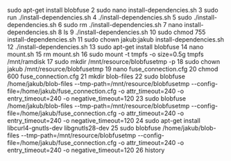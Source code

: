 sudo apt-get install blobfuse
2 sudo nano install-dependencies.sh
3 sudo run ./install-dependencies.sh
4 ./install-dependencies.sh
5 sudo ./install-dependencies.sh
6 sudo rm ./install-dependencies.sh
7 nano install-dependencies.sh
8 ls
9 ./install-dependencies.sh
10 sudo chmod 755 install-dependencies.sh
11 sudo chown jakub:jakub install-dependencies.sh
12 ./install-dependencies.sh
13 sudo apt-get install blobfuse
14 nano mount.sh
15 rm mount.sh
16 sudo mount -t tmpfs -o size=0.5g tmpfs /mnt/ramdisk
17 sudo mkdir /mnt/resource/blobfusetmp -p
18 sudo chown jakub /mnt/resource/blobfusetmp
19 nano fuse_connection.cfg
20 chmod 600 fuse_connection.cfg
21 mkdir blob-files
22 sudo blobfuse /home/jakub/blob-files --tmp-path=/mnt/resource/blobfusetmp --config-file=/home/jakub/fuse_connection.cfg -o attr_timeout=240 -o entry_timeout=240 -o negative_timeout=120
23 sudo blobfuse /home/jakub/blob-files --tmp-path=/mnt/resource/blobfusetmp --config-file=/home/jakub/fuse_connection.cfg -o attr_timeout=240 -o entry_timeout=240 -o negative_timeout=120
24 sudo apt-get install libcurl4-gnutls-dev libgnutls28-dev
25 sudo blobfuse /home/jakub/blob-files --tmp-path=/mnt/resource/blobfusetmp --config-file=/home/jakub/fuse_connection.cfg -o attr_timeout=240 -o entry_timeout=240 -o negative_timeout=120
26 history
